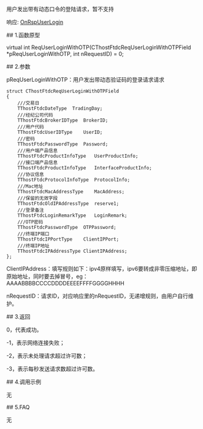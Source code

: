 <p>用户发出带有动态口令的登陆请求，暂不支持</p>
<p>响应: <a href="../../CTHOSTFTDCTRADERAPI/ONRSPUSERLOGIN/">OnRspUserLogin</a></p>
<span class="anchor" id="e055ec0e-3991-4342-878b-0c434fe51ac8"></span>
## 1.函数原型
<p>virtual int ReqUserLoginWithOTP(CThostFtdcReqUserLoginWithOTPField *pReqUserLoginWithOTP, int nRequestID) = 0;</p>
<span class="anchor" id="24420274-b34c-4129-9c7f-fb2e167c9496"></span>
## 2.参数
<p>pReqUserLoginWithOTP：用户发出带动态验证码的登录请求请求</p>
<pre><code>struct CThostFtdcReqUserLoginWithOTPField
{
    ///交易日
    TThostFtdcDateType  TradingDay;
    ///经纪公司代码
    TThostFtdcBrokerIDType  BrokerID;
    ///用户代码
    TThostFtdcUserIDType    UserID;
    ///密码
    TThostFtdcPasswordType  Password;
    ///用户端产品信息
    TThostFtdcProductInfoType   UserProductInfo;
    ///接口端产品信息
    TThostFtdcProductInfoType   InterfaceProductInfo;
    ///协议信息
    TThostFtdcProtocolInfoType  ProtocolInfo;
    ///Mac地址
    TThostFtdcMacAddressType    MacAddress;
    ///保留的无效字段
    TThostFtdcOldIPAddressType  reserve1;
    ///登录备注
    TThostFtdcLoginRemarkType   LoginRemark;
    ///OTP密码
    TThostFtdcPasswordType  OTPPassword;
    ///终端IP端口
    TThostFtdcIPPortType    ClientIPPort;
    ///终端IP地址
    TThostFtdcIPAddressType ClientIPAddress;
};
</code></pre>
<p>ClientIPAddress：填写规则如下：ipv4原样填写，ipv6要转成非零压缩地址，即原始地址，同时要去掉冒号，eg：AAAABBBBCCCCDDDDEEEEFFFFGGGGHHHH</p>
<p>nRequestID：请求ID，对应响应里的nRequestID，无递增规则，由用户自行维护。</p>
<span class="anchor" id="5700edf5-0c4e-47e3-865d-3714d4e08e53"></span>
## 3.返回
<p>0，代表成功。</p>
<p>-1，表示网络连接失败；</p>
<p>-2，表示未处理请求超过许可数；</p>
<p>-3，表示每秒发送请求数超过许可数。</p>
<span class="anchor" id="31c12209-2ab5-46e2-b353-9b8185e37abb"></span>
## 4.调用示例
<p>无</p>
<span class="anchor" id="10c06361-4dd4-44d2-9e2e-04a01f7dfaa8"></span>
## 5.FAQ
<p>无</p>
